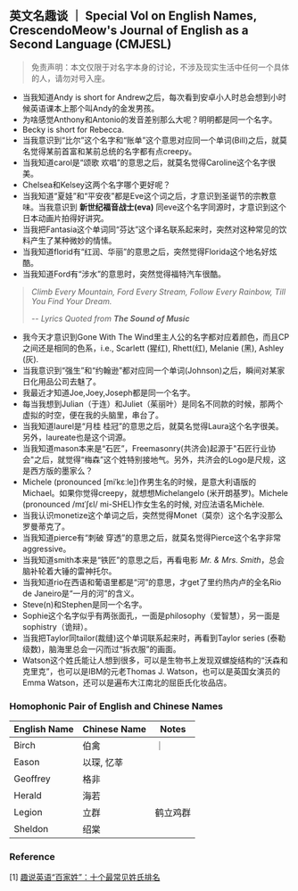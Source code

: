 ## 英文名趣谈 ｜ Special Vol on English Names, CrescendoMeow's Journal of English as a Second Language (CMJESL)

> 免责声明：本文仅限于对名字本身的讨论，不涉及现实生活中任何一个具体的人，请勿对号入座。


- 当我知道Andy is short for Andrew之后，每次看到安卓小人时总会想到小时候英语课本上那个叫Andy的金发男孩。
- 为啥感觉Anthony和Antonio的发音差别那么大呢？明明都是同一个名字。
- Becky is short for Rebecca.
- 当我意识到“比尔”这个名字和“账单”这个意思对应同一个单词(Bill)之后，就莫名觉得某前首富和某前总统的名字都有点creepy。
- 当我知道carol是“颂歌 欢唱”的意思之后，就莫名觉得Caroline这个名字很美。
- Chelsea和Kelsey这两个名字哪个更好呢？
- 当我知道“夏娃”和“平安夜”都是Eve这个词之后，才意识到圣诞节的宗教意味。当我意识到 **新世纪福音战士(eva)** 同eve这个名字同源时，才意识到这个日本动画片拍得好讲究。
- 当我把Fantasia这个单词同“芬达”这个译名联系起来时，突然对这种常见的饮料产生了某种微妙的情愫。
- 当我知道florid有“红润、华丽”的意思之后，突然觉得Florida这个地名好炫酷。
- 当我知道Ford有“涉水”的意思时，突然觉得福特汽车很酷。

> *Climb Every Mountain, Ford Every Stream, Follow Every Rainbow, Till You Find Your Dream.*
> 
> -- *Lyrics Quoted from* ***The Sound of Music***

- 我今天才意识到Gone With The Wind里主人公的名字都对应着颜色，而且CP之间还是相同的色系，i.e., Scarlett (猩红), Rhett(红), Melanie (黑), Ashley (灰).
- 当我意识到“强生”和“约翰逊”都对应同一个单词(Johnson)之后，瞬间对某家日化用品公司去魅了。
- 我最近才知道Joe,Joey,Joseph都是同一个名字。
- 每当我想到Julian（于连）和Juliet（茱丽叶）是同名不同款的时候，那两个虚拟的时空，便在我的头脑里，串台了。
- 当我知道laurel是“月桂 桂冠”的意思之后，就莫名觉得Laura这个名字很美。另外，laureate也是这个词源。
- 当我知道mason本来是“石匠”，Freemasonry(共济会)起源于"石匠行业协会"之后，就觉得“梅森”这个姓特别接地气。另外，共济会的Logo是尺规，这是西方版的墨家么？
- Michele (pronounced [miˈkɛːle])作男生名的时候，是意大利语版的Michael。如果你觉得creepy，就想想Michelangelo (米开朗基罗)。Michele (pronounced /mɪˈʃɛl/ mi-SHEL)作女生名的时候, 对应法语名Michèle.
- 当我认识monetize这个单词之后，突然觉得Monet（莫奈）这个名字没那么罗曼蒂克了。
- 当我知道pierce有“刺破 穿透”的意思之后，就莫名觉得Pierce这个名字非常aggressive。
- 当我知道smith本来是“铁匠”的意思之后，再看电影 *Mr. & Mrs. Smith*，总会脑补轮着大锤的雷神托尔。
- 当我知道rio在西语和葡语里都是“河”的意思，才get了里约热内卢的全名Rio de Janeiro是“一月的河”的含义。
- Steve(n)和Stephen是同一个名字。
- Sophie这个名字似乎有两张面孔，一面是philosophy（爱智慧），另一面是sophistry（诡辩）。
- 当我把Taylor同tailor(裁缝)这个单词联系起来时，再看到Taylor series (泰勒级数)，脑海里总会一闪而过“拆衣服”的画面。
- Watson这个姓氏能让人想到很多，可以是生物书上发现双螺旋结构的“沃森和克里克”，也可以是IBM的元老Thomas J. Watson，也可以是英国女演员的Emma Watson，还可以是遍布大江南北的屈臣氏化妆品店。

### Homophonic Pair of English and Chinese Names
| English Name 	| Chinese Name 	| Notes 	|
|--------------	|--------------	|-------	|
| Birch        	| 伯禽           |       ｜
| Eason        	| 以琛, 忆莘       |       	|
| Geoffrey      | 格非           |       	|
| Herald        | 海若           |       	|
| Legion        | 立群           | 鹤立鸡群 |
| Sheldon       | 绍棠           |       	|

### Reference
[1] [趣说英语“百家姓”：十个最常见姓氏排名](https://www.sohu.com/a/510580246_121124393)
